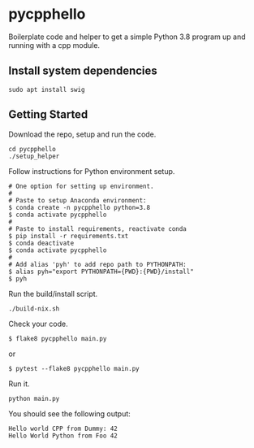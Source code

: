 # pycpphello

Boilerplate code and helper to get a simple Python 3.8 program up and running with a cpp module.

## Install system dependencies
```
sudo apt install swig
```

## Getting Started

Download the repo, setup and run the code.

```
cd pycpphello
./setup_helper
```

Follow instructions for Python environment setup.

```
# One option for setting up environment.
#
# Paste to setup Anaconda environment:
$ conda create -n pycpphello python=3.8
$ conda activate pycpphello
#
# Paste to install requirements, reactivate conda
$ pip install -r requirements.txt
$ conda deactivate
$ conda activate pycpphello
#
# Add alias 'pyh' to add repo path to PYTHONPATH:
$ alias pyh="export PYTHONPATH={PWD}:{PWD}/install"
$ pyh
```

Run the build/install script.
```
./build-nix.sh
```

Check your code.
```
$ flake8 pycpphello main.py
```
or
```
$ pytest --flake8 pycpphello main.py
```

Run it.
```
python main.py
```

You should see the following output:
```
Hello world CPP from Dummy: 42
Hello World Python from Foo 42
```
